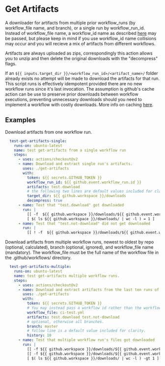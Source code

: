 # Get Artifacts #

A downloader for artifacts from multiple prior workflow_runs (by workflow_file name, and branch), or a single run by workflow_run_id.  Instead of workflow_file name, a workflow_id name as described [here](https://docs.github.com/en/rest/reference/actions#list-workflow-runs "list-workflow-runs") may be passed, but please keep in mind if you use workflow_id name collisions may occur and you will recieve a mix of artifacts from different workflows.

Artifacts are always uploaded as zips, correspondingly this action allows you to unzip and then delete the original downloads with the "decompress" flags.

If an ```${{ inputs.target_dir }}/<workflow_run_id>/<artifact_name>/``` folder already exists no attempt will be made to download the artifacts for that run.   This script runs is effectively idempotent provided there are no new workflow runs since it's last invocation.  The assumption is github's cache action can be use to preserve prior downloads between workflow executions, preventing unnecessary downloads should you need to implement a workflow with costly downloads.  More info on caching [here](https://docs.github.com/en/actions/guides/caching-dependencies-to-speed-up-workflows "caching-dependencies-to-speed-up-workflows").

## Examples ##

Download artifacts from one workflow run.

```yaml
  test-get-artifacts-single:
    runs-on: ubuntu-latest
    name: test get-artifacts from a single workflow run
    steps:
      - uses: actions/checkout@v2
      - name: Download and extract single run's artifacts.
        uses: ./get-artifacts
        with:
          token: ${{ secrets.GITHUB_TOKEN }}
          workflow_run_id: ${{ github.event.workflow_run.id }}
          artifacts: test.download
          # the following two lines are default values included for clarity.
          target_dir: ${{ github.workspace }}/downloads
          decompress: true
      - name: Test that "test.download" got downloaded
        run: |
          [[ -f  ${{ github.workspace }}/downloads/${{ github.event.workflow_run.id }}/test.download/test-file.download ]]
          [ $( ls ${{ github.workspace }}/downloads/ | wc -l ) = 1 ]
      - name: Test that "test.not-download" did not get downloaded
        run: |
          [[ ! -f  ${{ github.workspace }}/downloads/${{ github.event.workflow_run.id }}/test.not-download/test-file.not-download ]]
```

Download artifacts from multiple workflow runs, newest to oldest by repo (optional, calculated), branch (optional, ignored), and workflow_file name (mandatory).  The workflow_file must be the full name of the workflow file in the .github/workflows/ directory.

```yaml
  test-get-artifacts-multiple:
    runs-on: ubuntu-latest
    name: test get-artifacts multiple workflow runs.
    steps:
      - uses: actions/checkout@v2
      - name: Download and extract artifacts from the last ten runs of ci-test.yml on the master branch.
        uses: ./get-artifacts
        with:
          token: ${{ secrets.GITHUB_TOKEN }}
          # You may instead pass a workflow id rather than the workflow name, at your discression/peril.
          workflow_file: ci-test.yml
          artifacts: test.download test.not-download
          # optional, otherwise all branches.
          branch: master
          # follow line is a default value included for clarity.
          history: 10
      - name: Test that multiple workflow run's files got downloaded
        run: |
          [[ -f ${{ github.workspace }}/downloads/${{ github.event.workflow_run.id }}/test.download/test-file.download ]]
          [[ -f ${{ github.workspace }}/downloads/${{ github.event.workflow_run.id }}/test.not-download/test-file.not-download ]]
          [ $( ls ${{ github.workspace }}/downloads/ | wc -l ) -gt 1 ]
```
